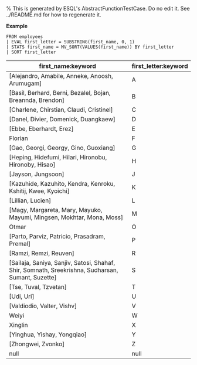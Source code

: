 % This is generated by ESQL's AbstractFunctionTestCase. Do no edit it. See ../README.md for how to regenerate it.

**Example**

```esql
FROM employees
| EVAL first_letter = SUBSTRING(first_name, 0, 1)
| STATS first_name = MV_SORT(VALUES(first_name)) BY first_letter
| SORT first_letter
```

| first_name:keyword | first_letter:keyword |
| --- | --- |
| [Alejandro, Amabile, Anneke, Anoosh, Arumugam] | A |
| [Basil, Berhard, Berni, Bezalel, Bojan, Breannda, Brendon] | B |
| [Charlene, Chirstian, Claudi, Cristinel] | C |
| [Danel, Divier, Domenick, Duangkaew] | D |
| [Ebbe, Eberhardt, Erez] | E |
| Florian | F |
| [Gao, Georgi, Georgy, Gino, Guoxiang] | G |
| [Heping, Hidefumi, Hilari, Hironobu, Hironoby, Hisao] | H |
| [Jayson, Jungsoon] | J |
| [Kazuhide, Kazuhito, Kendra, Kenroku, Kshitij, Kwee, Kyoichi] | K |
| [Lillian, Lucien] | L |
| [Magy, Margareta, Mary, Mayuko, Mayumi, Mingsen, Mokhtar, Mona, Moss] | M |
| Otmar | O |
| [Parto, Parviz, Patricio, Prasadram, Premal] | P |
| [Ramzi, Remzi, Reuven] | R |
| [Sailaja, Saniya, Sanjiv, Satosi, Shahaf, Shir, Somnath, Sreekrishna, Sudharsan, Sumant, Suzette] | S |
| [Tse, Tuval, Tzvetan] | T |
| [Udi, Uri] | U |
| [Valdiodio, Valter, Vishv] | V |
| Weiyi | W |
| Xinglin | X |
| [Yinghua, Yishay, Yongqiao] | Y |
| [Zhongwei, Zvonko] | Z |
| null | null |


